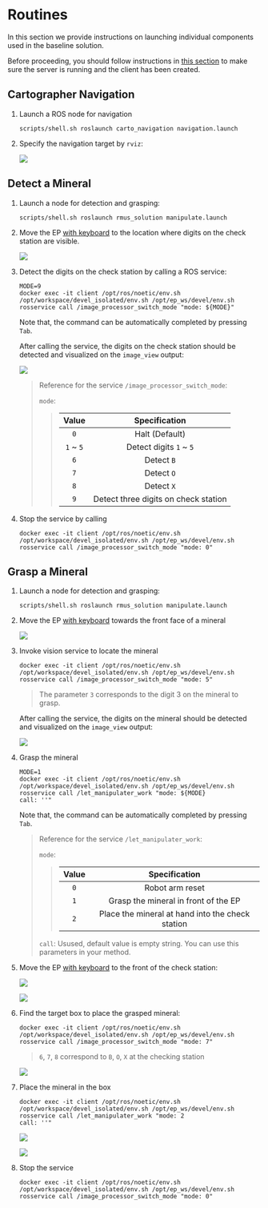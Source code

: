 # Routines

In this section we provide instructions on launching individual components used in the baseline solution.

Before proceeding, you should follow instructions in [this section](./README.md#launch-server-and-create-client-container-without-running) to make sure the server is running and the client has been created.

## Cartographer Navigation

1. Launch a ROS node for navigation

   ```shell
   scripts/shell.sh roslaunch carto_navigation navigation.launch
   ```

2. Specify the navigation target by `rviz`:

   ![](./assets/carto-nav.png)

## Detect a Mineral

1. Launch a node for detection and grasping:

   ```shell
   scripts/shell.sh roslaunch rmus_solution manipulate.launch
   ```

2. Move the EP [with keyboard](#cartographer-navigation) to the location where digits on the check station are visible.

   ![](./assets/check-front.png)

3. Detect the digits on the check station by calling a ROS service:

   ```shell
   MODE=9
   docker exec -it client /opt/ros/noetic/env.sh /opt/workspace/devel_isolated/env.sh /opt/ep_ws/devel/env.sh rosservice call /image_processor_switch_mode "mode: ${MODE}"
   ```

   Note that, the command can be automatically completed by pressing `Tab`.

   After calling the service, the digits on the check station should be detected and visualized on the `image_view` output:

   ![](./assets/check-front-digits.png) 

   > Reference for the service `/image_processor_switch_mode`:
   > 
   > `mode`:
   > > |Value|Specification|
   > > |:-:|:-:|
   > > | `0` | Halt (Default) |
   > > | `1` ~ `5` | Detect digits `1` ~ `5` |
   > > | `6` | Detect `B` |
   > > | `7` | Detect `O` |
   > > | `8` | Detect `X` |
   > > | `9` | Detect three digits on check station |

4. Stop the service by calling

   ```shell
   docker exec -it client /opt/ros/noetic/env.sh /opt/workspace/devel_isolated/env.sh /opt/ep_ws/devel/env.sh rosservice call /image_processor_switch_mode "mode: 0"
   ```

## Grasp a Mineral

1. Launch a node for detection and grasping:

   ```shell
   scripts/shell.sh roslaunch rmus_solution manipulate.launch
   ```

2. Move the EP [with keyboard](#cartographer-navigation) towards the front face of a mineral

   ![](./assets/cube-front.png)

3. Invoke vision service to locate the mineral 
   
   ```shell
   docker exec -it client /opt/ros/noetic/env.sh /opt/workspace/devel_isolated/env.sh /opt/ep_ws/devel/env.sh rosservice call /image_processor_switch_mode "mode: 5"
   ```

   > The parameter `3` corresponds to the digit 3 on the mineral to grasp.

   After calling the service, the digits on the mineral should be detected and visualized on the `image_view` output:

   ![](./assets/cube-front-digits.png) 

4. Grasp the mineral

   ```shell
   MODE=1
   docker exec -it client /opt/ros/noetic/env.sh /opt/workspace/devel_isolated/env.sh /opt/ep_ws/devel/env.sh rosservice call /let_manipulater_work "mode: ${MODE}
   call: ''"
   ```
   
   Note that, the command can be automatically completed by pressing `Tab`.

   > Reference for the service `/let_manipulater_work`:
   > 
   > `mode`:
   > > |Value|Specification|
   > > |:-:|:-:|
   > > | `0` | Robot arm reset |
   > > | `1` | Grasp the mineral in front of the EP |
   > > | `2` | Place the mineral at hand into the check station   |
   > 
   > `call`: Usused, default value is empty string. You can use this parameters in your method. 

5. Move the EP [with keyboard](#cartographer-navigation) to the front of the check station:

   ![](./assets/check-front-2-third.png)
   
   ![](./assets/check-front-2.png)

6. Find the target box to place the grasped mineral:

   ```shell
   docker exec -it client /opt/ros/noetic/env.sh /opt/workspace/devel_isolated/env.sh /opt/ep_ws/devel/env.sh rosservice call /image_processor_switch_mode "mode: 7"
   ```

   > `6`, `7`, `8` correspond to `B`, `O`, `X` at the checking station

   ![](./assets/check-front-2-digits.png)

7. Place the mineral in the box
   
   ```shell
   docker exec -it client /opt/ros/noetic/env.sh /opt/workspace/devel_isolated/env.sh /opt/ep_ws/devel/env.sh rosservice call /let_manipulater_work "mode: 2
   call: ''"
   ```

   ![](./assets/check-front-3.png)

   ![](./assets/check-front-3-third.png)

8. Stop the service

   ```shell
   docker exec -it client /opt/ros/noetic/env.sh /opt/workspace/devel_isolated/env.sh /opt/ep_ws/devel/env.sh rosservice call /image_processor_switch_mode "mode: 0"
   ```